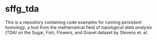 # sffg_tda

This is a repository containing code examples for running _persistent homology_, a tool from the mathematical field of _topological data analysis (TDA)_ on the Sugar, Fish, Flowers, and Gravel dataset by Stevens et. al.
